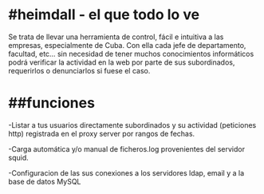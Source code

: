 #heimdall - el que todo lo ve
========
Se trata de llevar una herramienta de control, fácil e intuitiva a las empresas, especialmente de Cuba. Con ella cada jefe de departamento, facultad, etc… sin necesidad de tener muchos conocimientos informáticos podrá verificar la actividad en la web por parte de sus subordinados, requerirlos o denunciarlos si fuese el caso.

##funciones
========
-Listar a tus usuarios directamente subordinados y su actividad (peticiones http) registrada en el proxy server por rangos de fechas.

-Carga automática y/o manual de ficheros.log provenientes del servidor squid.

-Configuracion de las sus conexiones a los servidores ldap, email y a la base de datos MySQL
